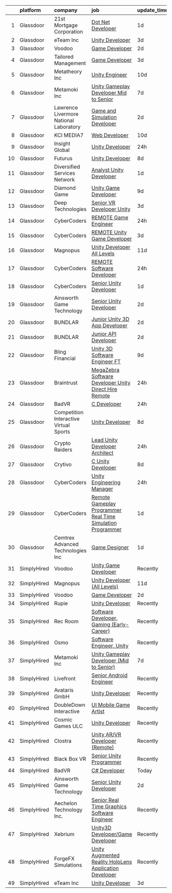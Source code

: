 

|    | platform    | company                                | job                                                                                                                                                                                                                                                                                                                                                                                                                                                                                                                                                                                                                                                                                                                                                                                                                                                                                                                                                                                                                                                                                                                                                                                                                                                                                                                                                                                                              | update_time   | location            |
|---:|:------------|:---------------------------------------|:-----------------------------------------------------------------------------------------------------------------------------------------------------------------------------------------------------------------------------------------------------------------------------------------------------------------------------------------------------------------------------------------------------------------------------------------------------------------------------------------------------------------------------------------------------------------------------------------------------------------------------------------------------------------------------------------------------------------------------------------------------------------------------------------------------------------------------------------------------------------------------------------------------------------------------------------------------------------------------------------------------------------------------------------------------------------------------------------------------------------------------------------------------------------------------------------------------------------------------------------------------------------------------------------------------------------------------------------------------------------------------------------------------------------|:--------------|:--------------------|
|  1 | Glassdoor   | 21st Mortgage Corporation              | [Dot Net Developer](https://www.glassdoor.com/partner/jobListing.htm?pos=101&ao=1110586&s=58&guid=00000181e1b6ef6c96ae3bd99df983c1&src=GD_JOB_AD&t=SR&vt=w&cs=1_1c8cd2f0&cb=1657349271730&jobListingId=1007990508969&cpc=4290530157F20621&jrtk=3-0-1g7grdrspjrr9801-1g7grdrte209q000-8a830705b06b381e--6NYlbfkN0BeAyavutZxRR7ChPbyVYCIOKJX9CUQksOACpGPzjAT8NFrx-wLRtB8cHbO_Z05eeN-ec5Qr0zoARbmGulbnJfT-tQ7mZ_Crun4kihfGMB0SAkv55ej3GEmwoceb5zNJUUrZ102Nic3xKjbl7XfDXj_49WS4x8AbQYFPMDiUCKuONfOLIYZFizOZkPxT1ws73obRzqGDLMg_SjnVjWT4PQ-LSlFBs6t9Qhc4aaPp8hcd_DpBLxEV8rb8WYiChaPElEtWc4Ql4wO8Mjc7tca13nxYpbSNNDKD5fu-J_A8PBbipDVmMchd8kjXgzmFwDdWYo-kLP9LIXb_DnMXz4HvIDiO4x0AN_4gM78E0MuVwRbqJc_jk5Cxz-XNxAXfszWA1KzEejhSb183IkVr3uDrk_7WOAvhNbDzG6_jhdtHhoe-YnyUW8VW35qS0sNaKTYKLXqrscFhK2jGi6oZmcIWFeU_0SP-VWfxxaDX6kAgtwRclXHeL-BF15K-imBkw8L-_A%3D)                                                                                                                                                                                                                                                                                                                                                                                                                                                                                                                                                            | 1d            | Knoxville, TN       |
|  2 | Glassdoor   | eTeam Inc                              | [Unity Developer](https://www.glassdoor.com/partner/jobListing.htm?pos=105&ao=1110586&s=58&guid=00000181e1b6ef6c96ae3bd99df983c1&src=GD_JOB_AD&t=SR&vt=w&ea=1&cs=1_756030e9&cb=1657349271732&jobListingId=1007985414064&cpc=2CAED5C921A5F994&jrtk=3-0-1g7grdrspjrr9801-1g7grdrte209q000-e4f5f2f77c7a5e27--6NYlbfkN0BrebvuryEatuNHUHZCAQUz0OnV0ltSPb-mADEOcHGVot9rTrxxekT_0oFh76gfC5mPXlbWNqmB225apfScfrCU2JrkwAS7ewq6yO6Haz_G-wU55LR7RRBedLF-9-2wWB-zpB5YeSZ4IwU1LLrhnPtAiQ9DRpiCdciqnutn4FeqqqxBf-2elZ3V7AfpppKr23Jp4EewEy_82SqtN8QNRIcvyWZ7lmYpl3VJbUvVdisMpiilWi1EZyUAre7uHAOJEsvXUQIJvc1_CBEEMe32LZ4XN337XVx_crQwebwHNrBm1VbTaABbefYJoDZ7IRPivvmZv6vsrBz5W8k3Qbh7-kcItT4aMvJG1iXU-WqoszbqUFpy9Npta7xkGJ7ZdBMweohJzShgVI9OFrhAiOHe5T3qHHWbb0drJijn3ycGeHYWJf1HNZoBSDeRovLhCkkXn_1iSOIO3FrX3WRzz32V7vupDqWVVdCFQEKtgScvSWiR0bly1JCgwL06hJIPF92pOIV-L9tARQg05A%3D%3D)                                                                                                                                                                                                                                                                                                                                                                                                                                                                                                                                           | 3d            | Remote              |
|  3 | Glassdoor   | Voodoo                                 | [Game Developer](https://www.glassdoor.com/partner/jobListing.htm?pos=117&ao=1136043&s=58&guid=00000181e1b6ef6c96ae3bd99df983c1&src=GD_JOB_AD&t=SR&vt=w&ea=1&cs=1_9c7598fb&cb=1657349271734&jobListingId=1007987595391&jrtk=3-0-1g7grdrspjrr9801-1g7grdrte209q000-42cb42edb8e244a9-)                                                                                                                                                                                                                                                                                                                                                                                                                                                                                                                                                                                                                                                                                                                                                                                                                                                                                                                                                                                                                                                                                                                             | 2d            | Remote              |
|  4 | Glassdoor   | Tailored Management                    | [Game Developer](https://www.glassdoor.com/partner/jobListing.htm?pos=108&ao=1110586&s=58&guid=00000181e1b6ef6c96ae3bd99df983c1&src=GD_JOB_AD&t=SR&vt=w&ea=1&cs=1_a28ddfe1&cb=1657349271733&jobListingId=1007985080679&cpc=2CAED5C921A5F994&jrtk=3-0-1g7grdrspjrr9801-1g7grdrte209q000-6e1808df796744c7--6NYlbfkN0DI_pqscLjs9LkB0jlO39g2s8RE9SCHTdataN4HV1TulM7Ds4Lr1PIsV9L2_JXp5obFYr3w8C4ktoBg3JOURaGF_GGWs-w5S_iEK-uXBtfXk4L-bfNAxBY5YAr8Alfr1A_Op25hVSAfEKdpjAOBxG3zsSCmsHGKDg0I_U--YD2Tla4WHUyWFWZo4sGbrVQ-IJa7T7cRlBp94VyJVryH2abbKGW2ZCM0jPQzFvTTO8RcTSegZwv4waCUOwduD4A3kgUlfv3sOTYB0-pUMLCLUpk-__XbHATUZyrmEbP7Lrj4JtGpshBHXgc8VlKDUwRf_biPkVqnOMLLjhkI18wz9pHr0rUqHn0VjNbwEFH707vFzvpKwCHIamAU6GOx8ppGO9O2A6a7ghMl1LZJnLuLdYnkEG24NNQqUxaLWlT5tcuMoM77hqGSh8WFhK5lRTylR1yobar3shKi8Zom4KJFmPq6iuE7lilGDfPmCP4YqfHBkt1MueszHWS9Gj8F9W-AtxCafoG27lf-gw%3D%3D)                                                                                                                                                                                                                                                                                                                                                                                                                                                                                                                                            | 3d            | Remote              |
|  5 | Glassdoor   | Metatheory Inc                         | [Unity Engineer](https://www.glassdoor.com/partner/jobListing.htm?pos=127&ao=1136043&s=58&guid=00000181e1b6ef6c96ae3bd99df983c1&src=GD_JOB_AD&t=SR&vt=w&ea=1&cs=1_0ec9c191&cb=1657349271734&jobListingId=1007968446168&jrtk=3-0-1g7grdrspjrr9801-1g7grdrte209q000-4fc095c14233aef3-)                                                                                                                                                                                                                                                                                                                                                                                                                                                                                                                                                                                                                                                                                                                                                                                                                                                                                                                                                                                                                                                                                                                             | 10d           | Remote              |
|  6 | Glassdoor   | Metamoki Inc                           | [Unity Gameplay Developer  Mid to Senior ](https://www.glassdoor.com/partner/jobListing.htm?pos=124&ao=1136043&s=58&guid=00000181e1b6ef6c96ae3bd99df983c1&src=GD_JOB_AD&t=SR&vt=w&ea=1&cs=1_e3b3da62&cb=1657349271734&jobListingId=1007977268334&jrtk=3-0-1g7grdrspjrr9801-1g7grdrte209q000-e347a7ea44382da5-)                                                                                                                                                                                                                                                                                                                                                                                                                                                                                                                                                                                                                                                                                                                                                                                                                                                                                                                                                                                                                                                                                                   | 7d            | Remote              |
|  7 | Glassdoor   | Lawrence Livermore National Laboratory | [Game and Simulation Developer](https://www.glassdoor.com/partner/jobListing.htm?pos=128&ao=1136043&s=58&guid=00000181e1b6ef6c96ae3bd99df983c1&src=GD_JOB_AD&t=SR&vt=w&cs=1_99c0fc91&cb=1657349271734&jobListingId=1007987621458&jrtk=3-0-1g7grdrspjrr9801-1g7grdrte209q000-1cd189374170e207-)                                                                                                                                                                                                                                                                                                                                                                                                                                                                                                                                                                                                                                                                                                                                                                                                                                                                                                                                                                                                                                                                                                                   | 2d            | Livermore, CA       |
|  8 | Glassdoor   | KCI MEDIA7                             | [Web Developer](https://www.glassdoor.com/partner/jobListing.htm?pos=126&ao=1136043&s=58&guid=00000181e1b6ef6c96ae3bd99df983c1&src=GD_JOB_AD&t=SR&vt=w&ea=1&cs=1_26078134&cb=1657349271734&jobListingId=1007969452032&jrtk=3-0-1g7grdrspjrr9801-1g7grdrte209q000-98b2da0009a95a9c-)                                                                                                                                                                                                                                                                                                                                                                                                                                                                                                                                                                                                                                                                                                                                                                                                                                                                                                                                                                                                                                                                                                                              | 10d           | Remote              |
|  9 | Glassdoor   | Insight Global                         | [Unity Developer](https://www.glassdoor.com/partner/jobListing.htm?pos=109&ao=1110586&s=58&guid=00000181e1b6ef6c96ae3bd99df983c1&src=GD_JOB_AD&t=SR&vt=w&cs=1_37b96448&cb=1657349271732&jobListingId=1007993438567&cpc=654405A9B1E0A9F5&jrtk=3-0-1g7grdrspjrr9801-1g7grdrte209q000-7cd6c03431bffd4c--6NYlbfkN0BKkHZu3wF05EeDimN_p6sYpKCMArvwa95YdH7UpkaBCqc7l59Erwqco_sRwxDtL_viEDLIU3R_vq4nhJIJgPKXUbPJAzfYqc4nVH97Ty3-gmNH5_71IjwmggTiO-3euEb_TwpJ9CVW6YZLe1Gc8EOTyaTlTL3AEqJB8yO7pjV5QjKLlmZ21d__A3yvqhVmA17rqbULg9oYKHMeywDAf3O1Hu-iOTEdYLM6Lzt9mb60iA0j8LWjMt58E06XpWFG8uh7nw_7bh6JPIuKT5PaVZ67-ou7SzzvVZaxQIQATb5VHz8XVWcgnzU-OBpvKGuiFCwPdwYMjZA6bwCXkT_sDy-Co5uBPZivZmC6HpuxweB_im8EnP5O7LVgINP90FG7LTXI-clMcbn0ouGwXJjb-qx8JMIUorL6-gARNan5RaRBBhVX2wZcrzo6JJN2zW7BAHstGaP8mcgwdO6rvXBVStezcPgPiaPa65PZY3iCDh6y3A%3D%3D)                                                                                                                                                                                                                                                                                                                                                                                                                                                                                                                                                                                | 24h           | Boynton Beach, FL   |
| 10 | Glassdoor   | Futurus                                | [Unity Developer](https://www.glassdoor.com/partner/jobListing.htm?pos=116&ao=1136043&s=58&guid=00000181e1b6ef6c96ae3bd99df983c1&src=GD_JOB_AD&t=SR&vt=w&cs=1_28af5332&cb=1657349271733&jobListingId=1007975388595&jrtk=3-0-1g7grdrspjrr9801-1g7grdrte209q000-47b83538bc10ef9f-)                                                                                                                                                                                                                                                                                                                                                                                                                                                                                                                                                                                                                                                                                                                                                                                                                                                                                                                                                                                                                                                                                                                                 | 8d            | Atlanta, GA         |
| 11 | Glassdoor   | Diversified Services Network           | [Analyst Unity Developer](https://www.glassdoor.com/partner/jobListing.htm?pos=121&ao=1136043&s=58&guid=00000181e1b6ef6c96ae3bd99df983c1&src=GD_JOB_AD&t=SR&vt=w&ea=1&cs=1_9c1e606c&cb=1657349271734&jobListingId=1007990213546&jrtk=3-0-1g7grdrspjrr9801-1g7grdrte209q000-e47af8b5650f7c77-)                                                                                                                                                                                                                                                                                                                                                                                                                                                                                                                                                                                                                                                                                                                                                                                                                                                                                                                                                                                                                                                                                                                    | 1d            | Remote              |
| 12 | Glassdoor   | Diamond Game                           | [Unity Game Developer](https://www.glassdoor.com/partner/jobListing.htm?pos=120&ao=1136043&s=58&guid=00000181e1b6ef6c96ae3bd99df983c1&src=GD_JOB_AD&t=SR&vt=w&ea=1&cs=1_f45a999c&cb=1657349271734&jobListingId=1007970835148&jrtk=3-0-1g7grdrspjrr9801-1g7grdrte209q000-99981eade45a6d58-)                                                                                                                                                                                                                                                                                                                                                                                                                                                                                                                                                                                                                                                                                                                                                                                                                                                                                                                                                                                                                                                                                                                       | 9d            | Omaha, NE           |
| 13 | Glassdoor   | Deep Technologies                      | [Senior VR Developer  Unity ](https://www.glassdoor.com/partner/jobListing.htm?pos=104&ao=1110586&s=58&guid=00000181e1b6ef6c96ae3bd99df983c1&src=GD_JOB_AD&t=SR&vt=w&ea=1&cs=1_b5f6efa1&cb=1657349271731&jobListingId=1007984915587&cpc=C63BD00756FD6F58&jrtk=3-0-1g7grdrspjrr9801-1g7grdrte209q000-53d2659523d2c6c4--6NYlbfkN0DfhRLDY5E7BVY3xhBTAobuSaZ3WR2SqAJ-w4NHeQGDZ4N7kqSqiwTqfZ_rggRmPMq0Gw3DaX67HJkQH-SIadOUZXQbERM4mSu_DyG5PyfUmIR0HOJ9UO89umVKprOg8JGvjRLUGuVwrXAStGLyPtsXW8VqIDeJhc8_fdegCKkQz1HvZVKevxkQtzds-RwF3LQIsg9BsaLhEtLpYUziXX4JFL2boGguZzSe643zslmAkNNgZNW38S41JYJCI_B8_Wem5uNpQorcCIS1VoxpKlR_2ztzqm2njwyuTs5hlvY4ZjvS2-ZQMBBxjw1zG-Aao9P50_PNwaPRAqIJGXMHEFNsdosRqBoQ33r83ofwCw4amsG-MxB0GwLkgWoeqZtip-7YeR4NQiAtxhJ3_DcRUChfjanr9_5slqL5fCJiOhUU8SmWGlKNDuIwbig2VtgDyikkdeHxzN-jOXekc_--N5X-vkKjyb4_AHz3-Uot2239R-HYdAM18ZWjObMP9eEbEQ8%3D)                                                                                                                                                                                                                                                                                                                                                                                                                                                                                                                                             | 3d            | Remote              |
| 14 | Glassdoor   | CyberCoders                            | [REMOTE Game Engineer](https://www.glassdoor.com/partner/jobListing.htm?pos=112&ao=1110586&s=58&guid=00000181e1b6ef6c96ae3bd99df983c1&src=GD_JOB_AD&t=SR&vt=w&ea=1&cs=1_d3f63a1a&cb=1657349271733&jobListingId=1007993312704&cpc=B076152010A3B66C&jrtk=3-0-1g7grdrspjrr9801-1g7grdrte209q000-249eb2e8a7f96dc7--6NYlbfkN0CpFJQzrgRR8WqXWK1qKKEqALWJw739KlKqr2H-MSI4eoBlI4EFrmor2FYZMP3muM2s5sO9QUqFNt_AT-HdKIiNVocJBxUYOLKvg_Gz9BuaX4j_h4tsT0NEp8NKwAG0IBX3xCJDG5lEKtnwk_-Rgh2aphBE6ipde1STHfpBKPed1NcjA2wEsZVoDQ6POjj0wCNgLbQnhmMZZzYy4Xhbc7Eob97-Q4-2KpuThIFpTib1gcPpjjo2Zf1K9YfaUfMGsTKj1JXM7zjQIiLBLgEoNaB_lIq-Tep0X8rSlz7cD2Ol7q3-OD5X0AixhOlTvwPoy1wqX5PqOAyW5Hd2jPigYveAU2Ux4DGoBiDLDExpeQvpCbiMLy_aJ6IicrIUwGX-lRYVbY4F412-r0G8oHFVi6fNiaddq3YvEg8qA0q37fy16F4NGycgoJFO3GuVOZQCYkwhv0DGkzQxrLTHPg9cF4AiEdU-K7k67AHfnpK8F83o6plBKRUWAkMHeNzyZocA6hSFN-MHB5HsmriWDZtuvn-9_TjORUYFK0SqlT5gosZaBh5E4lDDHzNo9dxtDQ_vFdTHTvhvekyHJC1KAyK1MfWkMnF8oslw4TuUnTDJTbKgAbEguujuoddgpqQLUT2orwy2ImuehgfAX9b6qV1qOdNSGwve96yyAIRJATYyLT7hQnL7LM7GXP2GIa2WIaMqeVYiRVwcCDPzcm2m1WCGLzyK6Zh2S1QnxzOh15CY2xzT4Y7QzGmqJ6EW8eR1jExGzC-XOek_o0oKZmMFWG1zvR3h3AztYK-pcH10dL-FNXqjnJtU7fyRr5a-XBFg0s4SnqdrYdkslZbScB-sD9g549GCTPP55yGwfNnqxmLpMPA3HdhujTzmmwGVlOwJt7G3kUT5HeJwDzOpRyL0r6xschL2s52YBW51F5Mp2mn5O4qGgCkuOYn_ST_W_0nwYBiyv_A_o-l5rTgX7NhCkqUQL8jn690Qu_OY9CxEYbIBU5R5bQ%3D%3D)                                      | 24h           | San Mateo, CA       |
| 15 | Glassdoor   | CyberCoders                            | [REMOTE Unity Game Developer](https://www.glassdoor.com/partner/jobListing.htm?pos=107&ao=1110586&s=58&guid=00000181e1b6ef6c96ae3bd99df983c1&src=GD_JOB_AD&t=SR&vt=w&ea=1&cs=1_93ff76fe&cb=1657349271732&jobListingId=1007985384841&cpc=334ABAF5D42DC775&jrtk=3-0-1g7grdrspjrr9801-1g7grdrte209q000-2af05d17d691bec1--6NYlbfkN0CpFJQzrgRR8WqXWK1qKKEqALWJw739KlKqr2H-MSI4eoBlI4EFrmor2FYZMP3muM3nsBG02Gh-cbGSdPf0pg9j9s1Dvsx_8ocZBXr4oz3vakL0chUyZqL-GXRYfHmi1PtFhjUGIgHH2Y7hJKoyicgK9SfwN9M07DcN3zRjl89NFJSQxpgNsTQytpOjQgYtIm1qRI2jFKm_hPc4cBkMXVQpqxcizKKZbU-a3_1iQbxZchh09EGveqwtNabOU2YMQ2e12NLNXAQBhr7R2sl36QzK5hVT0lr8K4gQXAi821Nb3YjgTnnqMHBtpJZIsuSRr9V3bDngS_VIblTnnKlFmXT32o8Jc0C6jZ2BK62l9L2i1a9spaKvaPMMVUwF_lvm_R8-M4R8qf1KJtR4syKH9zzOLzw9q9VGcS5SfLW88FTnzCVK_MesMeXaDlPMONOiMFNehM6MzVLi-OpmLuh8Z03VKMEAEpR96zL1Doh-oEqIdNK4Wbuhy0XXSVKrKNinyYYehHPbkVZNZLc0emEybzb9sFmvjhgu32Zi9BxtKBwuq6rcSfll-YGvSuudXp8oaXzPSaWbDpYyufiUXB5fYbfd31HbEWpK8dzwpomBsak-uBtjdVSyhN6dyEw46bODTKobrbFt29uyYnjP1TxQ94Kx1EFQlaef2SjdwkPkbougwneop5UQJ5Q234sB-GUqLvQ-Lgb0MDnycm3GXImY4bf5wGrr63BtWcNpx3Jyiar-StdTN_3N0sbsQ8RszsQ5Mr27PKA-ZL5wMRfMWE1o5RFtKzmFZEEIeVMHyWKmKnadO8mFSZ72sVxfyBfZF4aFz_ejXrek4MC-_Ty1EDFlBf3AdXRqpaYTUg_dw4lCEuXLw5ogk8CgsIJY6VAeeJmb9MN1IIz6WYqVHuF-b_nnlnrfUtck4drxj0ywhyKE3DCIwlFno30NfslVbKPMpUudSfJ0rqTqc-1mjOw1j2MeSwyxgTDC8erMEeUEuLOovq94qVTVpql4zu_1l34WR-HdGRI%3D)             | 3d            | Los Angeles, CA     |
| 16 | Glassdoor   | Magnopus                               | [Unity Developer  All Levels ](https://www.glassdoor.com/partner/jobListing.htm?pos=115&ao=1136043&s=58&guid=00000181e1b6ef6c96ae3bd99df983c1&src=GD_JOB_AD&t=SR&vt=w&ea=1&cs=1_c293af6c&cb=1657349271733&jobListingId=1007967763565&jrtk=3-0-1g7grdrspjrr9801-1g7grdrte209q000-41c61a663809215b-)                                                                                                                                                                                                                                                                                                                                                                                                                                                                                                                                                                                                                                                                                                                                                                                                                                                                                                                                                                                                                                                                                                               | 11d           | Los Angeles, CA     |
| 17 | Glassdoor   | CyberCoders                            | [REMOTE Software Developer](https://www.glassdoor.com/partner/jobListing.htm?pos=111&ao=1110586&s=58&guid=00000181e1b6ef6c96ae3bd99df983c1&src=GD_JOB_AD&t=SR&vt=w&ea=1&cs=1_cdfc4751&cb=1657349271733&jobListingId=1007993310982&cpc=A65DF3A704A48F9B&jrtk=3-0-1g7grdrspjrr9801-1g7grdrte209q000-681e44b7eb5cfe51--6NYlbfkN0CpFJQzrgRR8WqXWK1qKKEqALWJw739KlKqr2H-MSI4eoBlI4EFrmor2FYZMP3muM2s5sO9QUqFNvzSgwIqGxzdBvy2atmKuXKjap7sJXkB2PM5lu8WDpFeslQZ2nuIwd0Idf982Eueny5CxS53qvbz44PN1Fl_gyFJQPThmRdzeMvk2pWQQjLKOlbbWh3d3XjvAb43J7-0jqPjbohI2U_JnWkJi3HVYlJ2E0HePzDYA7vQMtmow4b-KJ6nIV_9Is3NVr75c00cYZT8syJgXf2WRPf-uMHkeKJ5OcECSkI2t2tn5IORApm7eDUjnN6AsSmfs-W2_ST34fvRzWTC_wjA_HwzCPwFwHk8vautUyE0aPRRHIAaFA6PcZYKDKURt0fK_bAs1RRQu0TL48ke9J1R22iUA45XhJ4vHzgQzd7jBeNMRwPyYwtUgX8CbRlmCmPrrQPgAVk61SGo6OHrVEVyfb0w0M60fgCxTgYBbNcEI1ED-wh8BvbLleWEI9OtCRDh_zKIaw-LpZ6LiZHj3wcEmFAJcnhJ4Ozj7kSGIxlPWfyScI3S_XwIeNfjWoaAxDD1I8fZ6iWmQoyXQ9X7oLgNtu9mHu2mqgkYf91Yz-NN6ynLqw07s5Iqjvcp9AtXVOvaa1KVTqZISm1clf9NqGmUGIyTqMZHHLda8Ph4iNF_WsJPO3jevJ1LeB0gq1kiq4t1Bugk2bATFFpN4m8sdZ_cXggMwrJPJS4m2JCGZCt97Iz9c80oULmTtdoYHfDk-y9Ekt7tmV4droT4Q8IGcJkSIy8y0f2JmkZbcQI8zdyS3HYHsfNk2gHL_Ul9u84f6vI27Vuk6NfAifSfvYbgv-AZPjCBk-OnSNuxQiVYSbYuP4IpiF1PFe68vUPHPkX9cf6ytXSOyYFPVItyqqga695iRZbNJk6IruKYAObvv17ozwYNimbGNOaMDrb4glKMTa-L5oTd0JkBlWKjlmiUw1XQ9vlhW0dbV9EJnXKMLBz9v8X2U6rJ4nA6--N8SEDH38iF_fF1Fku8HQ%3D%3D) | 24h           | Tampa, FL           |
| 18 | Glassdoor   | CyberCoders                            | [Senior Unity Developer](https://www.glassdoor.com/partner/jobListing.htm?pos=110&ao=1110586&s=58&guid=00000181e1b6ef6c96ae3bd99df983c1&src=GD_JOB_AD&t=SR&vt=w&ea=1&cs=1_d35a586e&cb=1657349271733&jobListingId=1007989994586&cpc=FB7E4A1762AE5BEC&jrtk=3-0-1g7grdrspjrr9801-1g7grdrte209q000-4811eaea8eb1c64f--6NYlbfkN0CpFJQzrgRR8WqXWK1qKKEqALWJw739KlKqr2H-MSI4eoBlI4EFrmor2FYZMP3muM2Ou9Z_X-PfVFIU56ljjiscqVfA60cu07se8A_CMAD7z1Rwm0tXXRAatwtJocxSIjK4AlWqYKrmdS0WWmHahVBY4lWAouohvpZe_iGssq4iaecnX22_M6rWF4R-q6ieaHEAGIaJ43dpB4_MMWcARdO626s46qWxogVk8c7pCzPYcQJXFFQkE1iigjsvlEoQ6HhXw1ME0PTgLRJSDCOaLmVjaEIWp6yEQJKoQLUda3aNOcFLmQreeySt6vmzWLLOOksUsTSFD20jZQdUlksPp7AhKi78zS_GMaMU6Z2eVKAoS5OqyEVRIssgAPlSxHHmo-MMwG3EsAeGPrbz1zYx92QNgeUdSekYEmTbz1lRGgAmNRGxshQ3CnHwiD5Z7L_kbqZkZJjJcOSL65mHnGULbrDOMstKS6NOsADFXmTlNqKq3M7zlpABF3B2_qwYtYnjkyowG9UFB6Wd8eyi6PvWkRXLeuzCw0elNcpu-L2eGRQRcLVVhTcWcbJg9l5o6h7-Bdr4hEGS62E8bJaJN_9GxAIGxpnQGdMWxpX_1pMO4BfOz3jrriGX6sYTJT6z0ZzkmDQzuYsG7its3SBE-uVY7x4csW159sFwRKYe-QzkMDcOqKsjhxmiAJAU2pmYQsNtkV3nth7rrZHyzMjTSWX-TkOkCLEX_URoz-iYtRfR_OGvhBHO6Nv6fLdz1NsmXIDxSmr0B-sjCJ6TKNsPzsb0Gern0NxBvbOIxQW7auBkzLGWUTz5UgPQOqJeMzlapFHux4mVkczO_fJs-5E0a2FMBz1qU03gG8g9tYK50gQCxJm5epDi06Wu4-rzpRpjQ0BScoXPxfMBtq5AyzUxM2AME0min_tb3aZtcoVEhWvulnI4ypv0109-WxHtdK81fL7I3Ni24pj9MQxIFp2ZBEnSicLYmou8dLT7gks%3D)                                                  | 1d            | Austin, TX          |
| 19 | Glassdoor   | Ainsworth Game Technology              | [Senior Unity Developer](https://www.glassdoor.com/partner/jobListing.htm?pos=102&ao=1110586&s=58&guid=00000181e1b6ef6c96ae3bd99df983c1&src=GD_JOB_AD&t=SR&vt=w&ea=1&cs=1_35148458&cb=1657349271731&jobListingId=1007987898000&cpc=AA718BBA0476CE1A&jrtk=3-0-1g7grdrspjrr9801-1g7grdrte209q000-c522892134acd536--6NYlbfkN0AhTaXticpO8D1EV9nGWUa2G9Nr_0uERllJkF2KKfHsNGRzN3vTY-86neM5PmwR7QmQiqtg81AvIVYpgkQzD7_d5Ikfc1kQ18xA8npGy5bfglDbyqvTGrMZVHvZkNfvIULPRt6KHU0rnhs-L-ezvF2F0K14B-R4c57C4aZqgf9zgjcEsnuDweA0gGjqgTpXJHTax_WUVCSmxQcBIcfq5Scrz5KET8-N0kIGV5B9jxKTIiPc2PjhR_monoKbas32-6oTuIJU3oIPU7Nq8WRq-f3TXLnrmJgMI7lj0M1kgxPIxD8f_c9UTQYBaprzpJLm95TE1YQ6ZYUuigA8HoEhjvnMFmWc2FrXLsWIa1mZDSGqlcg4NYfHmO39eYGabzpkF4vmMmtnKQXmrCarB_7KZoq9Y8cWOyFcBxgluN55D7XY2svPbmQjJxKfS72kqee9AmnsNMssKT7_90_jHkf8neR3VnERbvG8RAWGd96caMRa5MOyykUYQfcYVjYVH2K9e6a1Ek3R9KxBug%3D%3D)                                                                                                                                                                                                                                                                                                                                                                                                                                                                                                                                    | 2d            | Las Vegas, NV       |
| 20 | Glassdoor   | BUNDLAR                                | [Junior Unity 3D App Developer](https://www.glassdoor.com/partner/jobListing.htm?pos=123&ao=1136043&s=58&guid=00000181e1b6ef6c96ae3bd99df983c1&src=GD_JOB_AD&t=SR&vt=w&cs=1_e15361be&cb=1657349271735&jobListingId=1007986583896&jrtk=3-0-1g7grdrspjrr9801-1g7grdrte209q000-50f9f1a49298fc1d-)                                                                                                                                                                                                                                                                                                                                                                                                                                                                                                                                                                                                                                                                                                                                                                                                                                                                                                                                                                                                                                                                                                                   | 2d            | Chicago, IL         |
| 21 | Glassdoor   | BUNDLAR                                | [Junior API Developer](https://www.glassdoor.com/partner/jobListing.htm?pos=130&ao=1136043&s=58&guid=00000181e1b6ef6c96ae3bd99df983c1&src=GD_JOB_AD&t=SR&vt=w&cs=1_c63b2175&cb=1657349271734&jobListingId=1007986583910&jrtk=3-0-1g7grdrspjrr9801-1g7grdrte209q000-bfbacfb04bfee550-)                                                                                                                                                                                                                                                                                                                                                                                                                                                                                                                                                                                                                                                                                                                                                                                                                                                                                                                                                                                                                                                                                                                            | 2d            | Chicago, IL         |
| 22 | Glassdoor   | Bling Financial                        | [Unity 3D Software Engineer  FT ](https://www.glassdoor.com/partner/jobListing.htm?pos=129&ao=1136043&s=58&guid=00000181e1b6ef6c96ae3bd99df983c1&src=GD_JOB_AD&t=SR&vt=w&ea=1&cs=1_877c5b9d&cb=1657349271734&jobListingId=1007970013739&jrtk=3-0-1g7grdrspjrr9801-1g7grdrte209q000-a48a641bf1715dbc-)                                                                                                                                                                                                                                                                                                                                                                                                                                                                                                                                                                                                                                                                                                                                                                                                                                                                                                                                                                                                                                                                                                            | 9d            | Costa Mesa, CA      |
| 23 | Glassdoor   | Braintrust                             | [MegaZebra   Software Developer Unity   Direct Hire  Remote ](https://www.glassdoor.com/partner/jobListing.htm?pos=106&ao=1110586&s=58&guid=00000181e1b6ef6c96ae3bd99df983c1&src=GD_JOB_AD&t=SR&vt=w&ea=1&cs=1_565520cb&cb=1657349271732&jobListingId=1007993981559&cpc=451933188B21919D&jrtk=3-0-1g7grdrspjrr9801-1g7grdrte209q000-31a526eb18ba6a1e--6NYlbfkN0AL3dVr72y2kzw2kaN2Ho5i09lACUMjYeOySpm2U6KfanpO7D4VwROuFK3kxGLflm9R1i2IlbKYPHHMbeJua_KjB2QqFFPYkW-vjI4ieeIssLzkWA2UGSIsMv2x4tLCt2U-gBeiWdYyt-YS39ZV22yvZl0GQ30t_twbNr1zph47cyWa9DzzhzPi0HG-FidXpexEVlxArpNgbknl6snwsf02og3eYLNbpzJ8LoiCS5A2Hes2-IyCDtZtb3GCkIuaHX8SGuCYgXlPY6TRue37Q7rGDvpV19RMmDSSiqja-wCQsY4zva2XuqgTIF7KPs7Qo5UD6yTqhCGYt8Ku0j_fW4BZkfwXsUfYYNsyg-qQFasRBgrmNtwuxx5TygGqfp2d1xcSo0v8BMTBMXXYrluMvzabPL7Bshl0csO5ri_6l8bdHuXkgE5BUDMdwvPWyXp26p-jEs2zg3EHkxSgXT-p8FcuwzNeiBDLW8pFI-oe_kaerozJwKn7MJWnjVV5ll-jWjhMPZ7wYURP7FRWuxjHpA0AmDHZBSou50XrndqrR6HPvrD4nopRn8vXzUAVqdIbQYuzrRlWsEmmBim9v26kNkoKWGAfV9WJtrT8EzK4Nh0VkKCnrZe1VhBAx5WQWsoYghlmMipo19OSsYYJtPUYmInvwZIfgEw_f2qErAUGV0SwCWQQuaxMcbIaCwnqSWxDawDuenFaatTAQi_32adMfOkF1RF3_ocxVPPxQqoNix33HLGeWRzjklIj)                                                                                                                                                                                                                                                           | 24h           | San Francisco, CA   |
| 24 | Glassdoor   | BadVR                                  | [C  Developer](https://www.glassdoor.com/partner/jobListing.htm?pos=122&ao=1136043&s=58&guid=00000181e1b6ef6c96ae3bd99df983c1&src=GD_JOB_AD&t=SR&vt=w&ea=1&cs=1_c35769fc&cb=1657349271734&jobListingId=1007993870109&jrtk=3-0-1g7grdrspjrr9801-1g7grdrte209q000-32f6b856d5d3b74e-)                                                                                                                                                                                                                                                                                                                                                                                                                                                                                                                                                                                                                                                                                                                                                                                                                                                                                                                                                                                                                                                                                                                               | 24h           | Remote              |
| 25 | Glassdoor   | Competition Interactive Virtual Sports | [Unity Developer](https://www.glassdoor.com/partner/jobListing.htm?pos=125&ao=1136043&s=58&guid=00000181e1b6ef6c96ae3bd99df983c1&src=GD_JOB_AD&t=SR&vt=w&ea=1&cs=1_f83e6879&cb=1657349271734&jobListingId=1007974168614&jrtk=3-0-1g7grdrspjrr9801-1g7grdrte209q000-ffbf177afac2789d-)                                                                                                                                                                                                                                                                                                                                                                                                                                                                                                                                                                                                                                                                                                                                                                                                                                                                                                                                                                                                                                                                                                                            | 8d            | Las Vegas, NV       |
| 26 | Glassdoor   | Crypto Raiders                         | [Lead Unity Developer Architect](https://www.glassdoor.com/partner/jobListing.htm?pos=103&ao=1110586&s=58&guid=00000181e1b6ef6c96ae3bd99df983c1&src=GD_JOB_AD&t=SR&vt=w&ea=1&cs=1_3852fb43&cb=1657349271731&jobListingId=1007993173964&cpc=61E17551093C17CB&jrtk=3-0-1g7grdrspjrr9801-1g7grdrte209q000-52e55413f560bb2e--6NYlbfkN0BBGG9LMNqL16EzDx9S3nKk4b6IwprgSJginr0DZD_oWwIUlrrUOnxWJL8OBr8HYrsBBOsOpSZ9IFeqGV_R7m9uODMUxBbvUYnJRkzdH2yKblnp7tH1hn5kvBUJJbSc22nXvS8yGU3gtYFmDeNPNh1WdFyA4EcVE1CNFZGjVD_SHpUXZqbZZVQd-WCyaSCUsAc9AsAjpMARoWUEmtlLSlseSqOUPsNnJMw1XYG9RdFqSCeHr69voKsEi024iq04rvy9VfHYQUIX-YiymFCppuXgXjVUqNFWOSkVlf2JCaMu0bA-fVWy01pwWIz1fKZ5vAGqldRF1h3vCUwi3VqjA44lTaVdyeFeu2da-Ss-NhWuefGi0o68W7wWyuJZ9JH0F39eeVNPtNboxAg9v__TiPOPL9WEpaRe4wZveS4F6HWfCglLubqZ_6HH62eiFMbIua4_Sd0EiuBZvr-E6gfQR6xX8OngkMTdwGYAv0onu0qoHKlkVGed3-niTcCdbXPR0e5wnMMLJTHH-g%3D%3D)                                                                                                                                                                                                                                                                                                                                                                                                                                                                                                                            | 24h           | Remote              |
| 27 | Glassdoor   | Crytivo                                | [C  Unity Developer](https://www.glassdoor.com/partner/jobListing.htm?pos=119&ao=1136043&s=58&guid=00000181e1b6ef6c96ae3bd99df983c1&src=GD_JOB_AD&t=SR&vt=w&ea=1&cs=1_f079f029&cb=1657349271734&jobListingId=1007974017022&jrtk=3-0-1g7grdrspjrr9801-1g7grdrte209q000-e1d19b1fe9c1b99e-)                                                                                                                                                                                                                                                                                                                                                                                                                                                                                                                                                                                                                                                                                                                                                                                                                                                                                                                                                                                                                                                                                                                         | 8d            | Keller, TX          |
| 28 | Glassdoor   | CyberCoders                            | [Unity Engineering Manager](https://www.glassdoor.com/partner/jobListing.htm?pos=113&ao=1110586&s=58&guid=00000181e1b6ef6c96ae3bd99df983c1&src=GD_JOB_AD&t=SR&vt=w&ea=1&cs=1_13d1a3ce&cb=1657349271733&jobListingId=1007993313692&cpc=B076152010A3B66C&jrtk=3-0-1g7grdrspjrr9801-1g7grdrte209q000-b4022f1c43bc8c01--6NYlbfkN0CpFJQzrgRR8WqXWK1qKKEqALWJw739KlKqr2H-MSI4eoBlI4EFrmor2FYZMP3muM2s5sO9QUqFNifPWGcvP7sKwnxP7Yh32IXLfPoEr9mLN_3EHbHKO3MHzpSVR8RNOWkBGJ0QxBYQt6ZZ-9rCz3Agi1SJn-M-f9-Ko5ZqF1J3iXa1aWbvRfpWrCExGBchpn2Cg1iSBAPDfZCk-j2WvQ8YT0DH6XFdkx-XAOGyTzHNcQC9SzZqOvAFOAGaxOb-V9y-NONfPdPWxJFXGNMVDGpfS7lZSp6pEp21gJFdRaprjlUBDSSrRbUe6fDpFVsTEGs7tM1vuMO1NSz2yPJH3ZPJdnEfiuXFa9AxsLhsnvwLd3SLRY9WLJL1lro4BEY3Ej-Q8di0l63SRM2lmG-Nxdo0OihKa-JeNxT3PRMEtLEASU_LOikx51w5jnOGcBsVPkOlzcq6LNQC0_NZPHrAej73Td0zjeyF78WVOw7I1Eity_MRsbROnPeI--YCVqSKgm8nMM4AGV5DMGaS2iQe9Q8ZJmEfy1vk7HDY39wZwCFk19y9KlaNKODg0aur8cueKObjOxpRMP3oeQbrFrgA8FYruH45ElE86Oe5pxpTKz_DKGztM3EAYnYr77jgutQTZNVsUSypUmA45-Duk6v0aTZQ7MzN2ExfkpXoJRqbYORbOS1ueRcah-l4FLWF1dPkdiFjFMOZReQBctZEl5YK8IxVRwy1h5-oeGCGtbAodnD-UNFxZ8RA5_dyB0YMfc0ejFz6KH8OsXhwdroAOzZ9s4T4X4JgV6Ly8zc67z25S4a8EPgQ1eBGIS1TG27nuCAiDGJfXAvUZAjXmN0uGI9Nept7j7xO08uQilnSIjw2IzcrlEd9R_Vmjp6hDdZPdy7BjH6NORsJVxPfjSTtJmTVpVCinrIa-xgg7pLwaGdnF3AJzvnqVRUctoQK-JCro2pcnO1hF_TSvdEl6LjTt64fbC2Oe9NNmYcdMFRVjCTULVDeC2x61ywPvVJDfSitrI7B-OKXG51HPMyvbQ%3D%3D) | 24h           | Baltimore, MD       |
| 29 | Glassdoor   | CyberCoders                            | [Remote Gameplay Programmer  Real Time Simulation Programmer ](https://www.glassdoor.com/partner/jobListing.htm?pos=114&ao=1110586&s=58&guid=00000181e1b6ef6c96ae3bd99df983c1&src=GD_JOB_AD&t=SR&vt=w&ea=1&cs=1_bd67304b&cb=1657349271733&jobListingId=1007990474604&cpc=451933188B21919D&jrtk=3-0-1g7grdrspjrr9801-1g7grdrte209q000-9fb396bbdb69c30f--6NYlbfkN0CpFJQzrgRR8WqXWK1qKKEqALWJw739KlKqr2H-MSI4eoBlI4EFrmor2FYZMP3muM3Zgwfz4V8jBdTC0HNLcWeOQGLk_BxEqeQuCUFfa1ZyrQ2ofEaEfrgxbAHK2oOq39--t6sLw6YHVQGGDP1B854EtkGXaaq_XK8Gt38scGjdDCcqK6Q9eq4RFKifbPg5oTw5_fY-A2h44Cbjty-HPNuoueoMfuvQfdhl_NXWGsovSz45dzc-QjL8wgY3P-fFTHpny972U9ufz7kvvWCEf0qUrP-QG9NkNImX5StfL1Ml_HFZDJz874_JJqAFhhB0MvmGTBf47_GET-B16Es8HKNCohbqtfHxZKCdMnVsNb-w4VWKWi1azDEzxKsVayduoGWN_62Lz2rMuMEwXOxjYpN9qEy3zTHZkpnBJNqzGKX9kwFk52YaCdAqE0pW1aiGzCuLVzzR78I4fRDWjfFCy419RgNhaiqmtvEClYgvhrtKOzR0FuWyiS8o84_E1OqJWcbwde6eD154Wcf14OLGTFLdgIv2n6tg2vgY_vU9Fl2k8tzpxXQKVO5aM7WxcM6WCqKvy_m-EozSuKNrPvJ68A2FBoxAbS68jA9EN7SR4M4QgbzSQQgIgeVFva4SldsXbkE4UIQlVxkcLMkDB-b5MWNsF8Zz6WH5Z67iACvAIhDGHVigcqW0kE3F4rcDwjvogcuilvjQ1LmixnsKllkZor9C_0ubJsN9-jmoGl75LWo-q1p8Ik8J3EiDZrZpNOl08lvpqkgvofz4isr9vOlS2QxxsBR0NVooOQwlZl-rgKzMuEFfFYHmeqiP0CjTepYE45V84nMuILs5UZAboeZPX29JfkEA1KjU1tWb-4kv61tL3dQGvYlalEY6vYRzD8BTC1YXKRZW3cJrst_IOaHFu5nkPY-jgjh-MUxzmwePBErm7eAnVGtTWVzlq4qEDGVS51wfSDVfBIPb0XwxE3ZQ1u3Te-6oZzikFCA%3D)            | 1d            | Rancho Cordova, CA  |
| 30 | Glassdoor   | Cemtrex Advanced Technologies Inc      | [Game Designer](https://www.glassdoor.com/partner/jobListing.htm?pos=118&ao=1136043&s=58&guid=00000181e1b6ef6c96ae3bd99df983c1&src=GD_JOB_AD&t=SR&vt=w&ea=1&cs=1_430d8817&cb=1657349271734&jobListingId=1007990283756&jrtk=3-0-1g7grdrspjrr9801-1g7grdrte209q000-4f61ad2ecd3f926b-)                                                                                                                                                                                                                                                                                                                                                                                                                                                                                                                                                                                                                                                                                                                                                                                                                                                                                                                                                                                                                                                                                                                              | 1d            | Remote              |
| 31 | SimplyHired | Voodoo                                 | [Unity Game Developer](https://www.simplyhired.com/job/NLFQkH33HD_35Ds9kXakUpzo0YFJySLM-k9B6PMS8pvyK5pcffPR_g?q=unity+developer)                                                                                                                                                                                                                                                                                                                                                                                                                                                                                                                                                                                                                                                                                                                                                                                                                                                                                                                                                                                                                                                                                                                                                                                                                                                                                 | Recently      | Remote              |
| 32 | SimplyHired | Magnopus                               | [Unity Developer (All Levels)](https://www.simplyhired.com/job/vPypX05jFCjXy9ymS1tlMhP8Zpx81wwzBDbU2anSTS_WypcGgAQCYg?q=unity+developer)                                                                                                                                                                                                                                                                                                                                                                                                                                                                                                                                                                                                                                                                                                                                                                                                                                                                                                                                                                                                                                                                                                                                                                                                                                                                         | 11d           | Los Angeles, CA     |
| 33 | SimplyHired | Voodoo                                 | [Game Developer](https://www.simplyhired.com/job/iZ-cSKkT9EMrg2owsFKaF2EL_ROwixCekzVYVCacYyvEXCRq5rREUA?q=unity+developer)                                                                                                                                                                                                                                                                                                                                                                                                                                                                                                                                                                                                                                                                                                                                                                                                                                                                                                                                                                                                                                                                                                                                                                                                                                                                                       | 2d            | Remote              |
| 34 | SimplyHired | Rupie                                  | [Unity Developer](https://www.simplyhired.com/job/M0Hn3gVyj3pBiM3V_UHRofn7fbQ6nBmYJQekvwH6rtciWcGj3zn4Dw?q=unity+developer)                                                                                                                                                                                                                                                                                                                                                                                                                                                                                                                                                                                                                                                                                                                                                                                                                                                                                                                                                                                                                                                                                                                                                                                                                                                                                      | Recently      | Remote              |
| 35 | SimplyHired | Rec Room                               | [Software Developer, Gaming (Early-Career)](https://www.simplyhired.com/job/IfYQ6UpaeLV0dbnbG1hLD9OZ6v-DwuVJeaQqWgTOCbI4FaiKESu8EA?q=unity+developer)                                                                                                                                                                                                                                                                                                                                                                                                                                                                                                                                                                                                                                                                                                                                                                                                                                                                                                                                                                                                                                                                                                                                                                                                                                                            | Recently      | Seattle, WA         |
| 36 | SimplyHired | Osmo                                   | [Software Engineer, Unity](https://www.simplyhired.com/job/auDKUHm26DzWUlWmGWOCDv6PnzCHLy1Cm8ELxNOtCddfu46VJAhFpg?q=unity+developer)                                                                                                                                                                                                                                                                                                                                                                                                                                                                                                                                                                                                                                                                                                                                                                                                                                                                                                                                                                                                                                                                                                                                                                                                                                                                             | Recently      | Palo Alto, CA       |
| 37 | SimplyHired | Metamoki Inc                           | [Unity Gameplay Developer (Mid to Senior)](https://www.simplyhired.com/job/NzK3AmAKq0RHfokLfMbpnTm-0arNIXTS9L8xyziMEthICVOoHP_FBw?q=unity+developer)                                                                                                                                                                                                                                                                                                                                                                                                                                                                                                                                                                                                                                                                                                                                                                                                                                                                                                                                                                                                                                                                                                                                                                                                                                                             | 7d            | Remote              |
| 38 | SimplyHired | Livefront                              | [Senior Android Engineer](https://www.simplyhired.com/job/GGVyAgw3pv4PFvKHhCtYhqdXeCe0mbTzB4BZAFQ70JAI3wp9enrU2A?q=unity+developer)                                                                                                                                                                                                                                                                                                                                                                                                                                                                                                                                                                                                                                                                                                                                                                                                                                                                                                                                                                                                                                                                                                                                                                                                                                                                              | Recently      | Minneapolis, MN     |
| 39 | SimplyHired | Avataris GmbH                          | [Unity Developer](https://www.simplyhired.com/job/i1Dw3b-dk8AIW8BnRiNhaQZXlg7YyJ6TgrqSLbhDgw9ibiiGkKwzmw?q=unity+developer)                                                                                                                                                                                                                                                                                                                                                                                                                                                                                                                                                                                                                                                                                                                                                                                                                                                                                                                                                                                                                                                                                                                                                                                                                                                                                      | Recently      | Georgia +1 location |
| 40 | SimplyHired | DoubleDown Interactive                 | [UI Mobile Game Artist](https://www.simplyhired.com/job/TOxGl5diRsz23HAJC9oePvNB-v4d2dBG2z6ABLiDKoxs86ndD_kO9w?q=unity+developer)                                                                                                                                                                                                                                                                                                                                                                                                                                                                                                                                                                                                                                                                                                                                                                                                                                                                                                                                                                                                                                                                                                                                                                                                                                                                                | Recently      | Seattle, WA         |
| 41 | SimplyHired | Cosmic Games ULC                       | [Unity Developer](https://www.simplyhired.com/job/CQzxQOkk46Im4OnpbVinFCu4NyKxfGwPF2Ii1tlAbmPZC0vBzOyOGw?q=unity+developer)                                                                                                                                                                                                                                                                                                                                                                                                                                                                                                                                                                                                                                                                                                                                                                                                                                                                                                                                                                                                                                                                                                                                                                                                                                                                                      | Recently      | Remote              |
| 42 | SimplyHired | Clostra                                | [Unity AR/VR Developer (Remote)](https://www.simplyhired.com/job/Z1VKUCQBOT3Ts7GmKbQNA3IybBKS6Sth5WXSkNoNgd8tAb_Jg26Wpg?q=unity+developer)                                                                                                                                                                                                                                                                                                                                                                                                                                                                                                                                                                                                                                                                                                                                                                                                                                                                                                                                                                                                                                                                                                                                                                                                                                                                       | Recently      | Remote              |
| 43 | SimplyHired | Black Box VR                           | [Senior Unity Programmer](https://www.simplyhired.com/job/g_GsM3_k6xq3Jf0sTwCdFxB2eFD7v77yGHIUQZ5kQdYuhBiycg0WBg?q=unity+developer)                                                                                                                                                                                                                                                                                                                                                                                                                                                                                                                                                                                                                                                                                                                                                                                                                                                                                                                                                                                                                                                                                                                                                                                                                                                                              | Recently      | Boise, ID           |
| 44 | SimplyHired | BadVR                                  | [C# Developer](https://www.simplyhired.com/job/yResg5fOOutELm6UG4GvySDaO4hTSDAaTl3h4ozsgOqhvGw6WTRn7g?q=unity+developer)                                                                                                                                                                                                                                                                                                                                                                                                                                                                                                                                                                                                                                                                                                                                                                                                                                                                                                                                                                                                                                                                                                                                                                                                                                                                                         | Today         | Remote              |
| 45 | SimplyHired | Ainsworth Game Technology              | [Senior Unity Developer](https://www.simplyhired.com/job/AJCGRP7wsrGwwM4ehqqEtIGHtwkmthzLwoHCOtlI92uqmhBQPiyr9w?q=unity+developer)                                                                                                                                                                                                                                                                                                                                                                                                                                                                                                                                                                                                                                                                                                                                                                                                                                                                                                                                                                                                                                                                                                                                                                                                                                                                               | 2d            | Las Vegas, NV       |
| 46 | SimplyHired | Aechelon Technology Inc.               | [Senior Real Time Graphics Software Engineer](https://www.simplyhired.com/job/rcdIZu0u86YflWDJtkQswNVvTN3B-3L7qF5--HTYfTqZ6vl6sJ-lpA?q=unity+developer)                                                                                                                                                                                                                                                                                                                                                                                                                                                                                                                                                                                                                                                                                                                                                                                                                                                                                                                                                                                                                                                                                                                                                                                                                                                          | Recently      | Overland Park, KS   |
| 47 | SimplyHired | Xebrium                                | [Unity3D Developer/Game Developer](https://www.simplyhired.com/job/YuUbm78xBqflz-omGH2qI3qNYNDhQatwxs8NlQ5gujkRGKlVBxr80Q?q=unity+developer)                                                                                                                                                                                                                                                                                                                                                                                                                                                                                                                                                                                                                                                                                                                                                                                                                                                                                                                                                                                                                                                                                                                                                                                                                                                                     | Recently      | San Jose, CA        |
| 48 | SimplyHired | ForgeFX Simulations                    | [Unity Augmented Reality HoloLens Application Developer](https://www.simplyhired.com/job/B57CKuMHiLAowz6F36Bn81d5fjPdIOPLau78tKhABCGYyjNZ7ZKgzw?q=unity+developer)                                                                                                                                                                                                                                                                                                                                                                                                                                                                                                                                                                                                                                                                                                                                                                                                                                                                                                                                                                                                                                                                                                                                                                                                                                               | Recently      | Remote              |
| 49 | SimplyHired | eTeam Inc                              | [Unity Developer](https://www.simplyhired.com/job/EssWMn5oZM6Id2KQXJEQo2WkbZxIhnsGGf_co-Ly9p-EtRM8O77UnQ?q=unity+developer)                                                                                                                                                                                                                                                                                                                                                                                                                                                                                                                                                                                                                                                                                                                                                                                                                                                                                                                                                                                                                                                                                                                                                                                                                                                                                      | 3d            | Remote              |